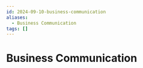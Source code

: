 ```yaml
---
id: 2024-09-10-business-communication
aliases:
  - Business Communication
tags: []
---
```


# Business Communication
